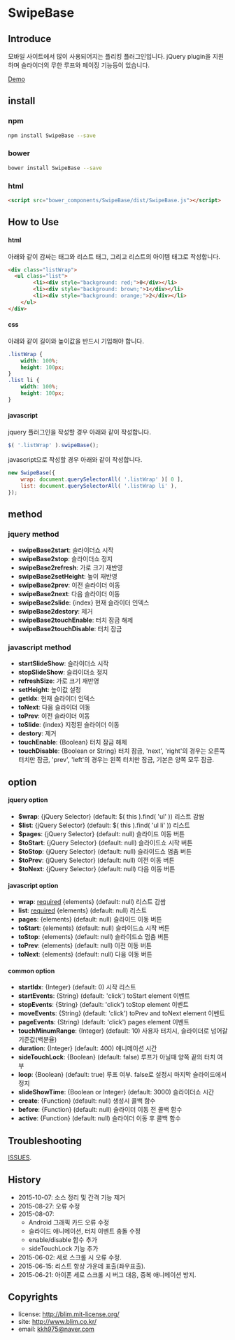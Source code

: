 SwipeBase
=========

## Introduce
모바일 사이트에서 많이 사용되어지는 플리킹 플러그인입니다. jQuery plugin을 지원하며 슬라이더의 무한 루프와 페이징 기능등이 있습니다.

[Demo](https://kkh975.github.io/SwipeBase)

## install

### npm
```sh
npm install SwipeBase --save
```

### bower
```sh
bower install SwipeBase --save
```

### html
```html
<script src="bower_components/SwipeBase/dist/SwipeBase.js"></script>
```

## How to Use
#### html
아래와 같이 감싸는 태그와 리스트 태그, 그리고 리스트의 아이템 태그로 작성합니다.
```html
<div class="listWrap">
  <ul class="list">
		<li><div style="background: red;">0</div></li>
		<li><div style="background: brown;">1</div></li>
		<li><div style="background: orange;">2</div></li>
	</ul>
</div>
```

#### css
아래와 같이 길이와 높이값을 반드시 기입해야 합니다.
```css
.listWrap {
	width: 100%;
	height: 100px;
}
.list li {
	width: 100%;
	height: 100px;
}
```

#### javascript
jquery 플러그인을 작성할 경우 아래와 같이 작성합니다.
```javascript
$( '.listWrap' ).swipeBase();
```

javascript으로 작성할 경우 아래와 같이 작성합니다.
```javascript
new SwipeBase({
	wrap: document.querySelectorAll( '.listWrap' )[ 0 ],
	list: document.querySelectorAll( '.listWrap li' ),
});
```

## method

### jquery method
+ **swipeBase2start**: 슬라이더쇼 시작
+ **swipeBase2stop**: 슬라이더쇼 정지
+ **swipeBase2refresh**: 가로 크기 재반영
+ **swipeBase2setHeight**: 높이 재반영
+ **swipeBase2prev**: 이전 슬라이더 이동
+ **swipeBase2next**: 다음 슬라이더 이동
+ **swipeBase2slide**: {index} 현재 슬라이더 인덱스
+ **swipeBase2destory**: 제거
+ **swipeBase2touchEnable**: 터치 잠금 해제
+ **swipeBase2touchDisable**: 터치 잠금

### javascript method
+ **startSlideShow**: 슬라이더쇼 시작
+ **stopSlideShow**: 슬라이더쇼 정지
+ **refreshSize**: 가로 크기 재반영
+ **setHeight**: 높이값 설정
+ **getIdx**: 현재 슬라이더 인덱스
+ **toNext**: 다음 슬라이더 이동
+ **toPrev**: 이전 슬라이더 이동
+ **toSlide**: {index} 지정된 슬라이더 이동
+ **destory**: 제거
+ **touchEnable**: {Boolean} 터치 잠금 해제
+ **touchDisable**: {Boolean or String} 터치 잠금, 'next', 'right'의 경우는 오른쪽 터치만 잠금, 'prev', 'left'의 경우는 왼쪽 터치만 잠금, 기본은 양쪽 모두 잠금.

## option

#### jquery option
+ **$wrap**: {jQuery Selector} (default: $( this ).find( 'ul' )) 리스트 감쌈
+ **$list**: {jQuery Selector} (default: $( this ).find( 'ul li' )) 리스트
+ **$pages**: {jQuery Selector} (default: null) 슬라이드 이동 버튼
+ **$toStart**: {jQuery Selector} (default: null) 슬라이드쇼 시작 버튼
+ **$toStop**: {jQuery Selector} (default: null) 슬라이드쇼 멈춤 버튼
+ **$toPrev**: {jQuery Selector} (default: null) 이전 이동 버튼
+ **$toNext**: {jQuery Selector} (default: null) 다음 이동 버튼

#### javascript option
+ **wrap**: <u>required</u> {elements} (default: null) 리스트 감쌈
+ **list**: <u>required</u> {elements} (default: null) 리스트
+ **pages**: {elements} (default: null) 슬라이드 이동 버튼
+ **toStart**: {elements} (default: null) 슬라이드쇼 시작 버튼
+ **toStop**: {elements} (default: null) 슬라이드쇼 멈춤 버튼
+ **toPrev**: {elements} (default: null) 이전 이동 버튼
+ **toNext**: {elements} (default: null) 다음 이동 버튼

#### common option
+ **startIdx**: {Integer} (default: 0) 시작 리스트
+ **startEvents**: {String} (default: 'click') toStart element 이벤트
+ **stopEvents**: {String} (default: 'click') toStop element 이벤트
+ **moveEvents**: {String} (default: 'click') toPrev and toNext element 이벤트
+ **pageEvents**: {String} (default: 'click') pages element 이벤트
+ **touchMinumRange**: {Integer} (default: 10) 사용자 터치시, 슬라이더로 넘어갈 기준값(백분율)
+ **duration**: {Integer} (default: 400) 애니메이션 시간
+ **sideTouchLock**: {Boolean} (default: false) 루프가 아닐때 양쪽 끝의 터치 여부
+ **loop**: {Boolean} (default: true) 루프 여부. false로 설정시 마지막 슬라이드에서 정지
+ **slideShowTime**: {Boolean or Integer} (default: 3000) 슬라이더쇼 시간
+ **create**: {Function} (default: null) 생성시 콜백 함수
+ **before**: {Function} (default: null) 슬라이더 이동 전 콜백 함수
+ **active**: {Function} (default: null) 슬라이더 이동 후 콜백 함수

## Troubleshooting
[ISSUES](https://github.com/kkh975/SwipeBase/issues).

## History
+ 2015-10-07: 소스 정리 및 간격 기능 제거
+ 2015-08-27: 오류 수정
+ 2015-08-07:
	- Android 그래픽 카드 오류 수정
	- 슬라이드 애니메이션, 터치 이벤트 충돌 수정
	- enable/disable 함수 추가
	- sideTouchLock 기능 추가
+ 2015-06-02: 세로 스크롤 시 오류 수정.
+ 2015-06-15: 리스트 항상 가운데 표출(좌우표출).
+ 2015-06-21: 아이폰 세로 스크롤 시 버그 대응, 중복 애니메이션 방지.

Copyrights
----------
- license: http://blim.mit-license.org/
- site: http://www.blim.co.kr/
- email: kkh975@naver.com
